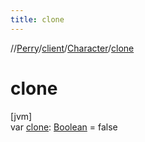 ```yaml
---
title: clone
---
```

//[Perry](../../../index.html)/[client](../index.html)/[Character](index.html)/[clone](clone.html)



# clone



[jvm]\
var [clone](clone.html): [Boolean](https://kotlinlang.org/api/latest/jvm/stdlib/kotlin/-boolean/index.html) = false




